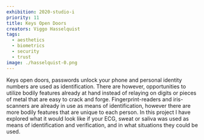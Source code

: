 ```yaml
---
exhibition: 2020-studio-i
priority: 11
title: Keys Open Doors
creators: Viggo Hasselquist
tags:
  - aesthetics
  - biometrics 
  - security
  - trust
image: ./hasselquist-0.png
---
```


Keys open doors, passwords unlock your phone and personal identity numbers are used as identification. There are however, opportunities to utilize bodily features already at hand instead of relaying on digits or pieces of metal that are easy to crack and forge. Fingerprint-readers and iris-scanners are already in use as means of identification, however there are more bodily features that are unique to each person. In this project I have explored what it would look like if your ECG, sweat or saliva was used as means of identification and verification, and in what situations they could be used.